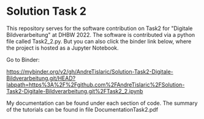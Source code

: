 # Solution Task 2

This repository serves for the software contribution on Task2 for "Digitale Bildverarbeitung" at DHBW 2022.
The software is contributed via a python file called Task2_2.py. But you can also click the binder link below, where the project is hosted as a Jupyter Notebook.

Go to Binder:

https://mybinder.org/v2/gh/AndreTislaric/Solution-Task2-Digitale-Bildverarbeitung.git/HEAD?labpath=https%3A%2F%2Fgithub.com%2FAndreTislaric%2FSolution-Task2-Digitale-Bildverarbeitung.git%2FTask2_2.ipynb

My documentation can be found under each section of code. The summary of the tutorials can be found in file DocumentationTask2.pdf
